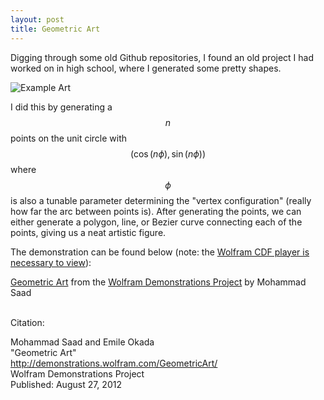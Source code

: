 ```yaml
---
layout: post
title: Geometric Art
---
```


Digging through some old Github repositories, I found an old project I had worked on in high school, where I generated some pretty shapes.

![Example Art](http://demonstrations.wolfram.com/GeometricArt/HTMLImages/index.en/popup_3.jpg)

I did this by generating a $$n$$ points on the unit circle with $$(\cos(n\phi), \sin(n\phi))$$ where $$\phi$$ is also a tunable parameter determining the "vertex configuration" (really how far the arc between points is). After generating the points, we can either generate a polygon, line, or Bezier curve connecting each of the points, giving us a neat artistic figure.

The demonstration can be found below (note: the [Wolfram CDF player is necessary to view](http://demonstrations.wolfram.com/download-cdf-player.html)):

<script type='text/javascript' src='http://demonstrations.wolfram.com/javascript/embed.js' >\n</script><script type='text/javascript' src='http://mohsaad.com/assets/js/geometric_art.js'>\n</script><div id='DEMO_GeometricArt'><a class='demonstrationHyperlink' href='http://demonstrations.wolfram.com/GeometricArt/' target='_blank'>Geometric Art</a> from the <a class='demonstrationHyperlink' href='http://demonstrations.wolfram.com/' target='_blank'>Wolfram Demonstrations Project</a> by Mohammad Saad</div><br />
Citation:

Mohammad Saad and Emile Okada  
"Geometric Art"  
 http://demonstrations.wolfram.com/GeometricArt/  
Wolfram Demonstrations Project  
 Published: August 27, 2012

